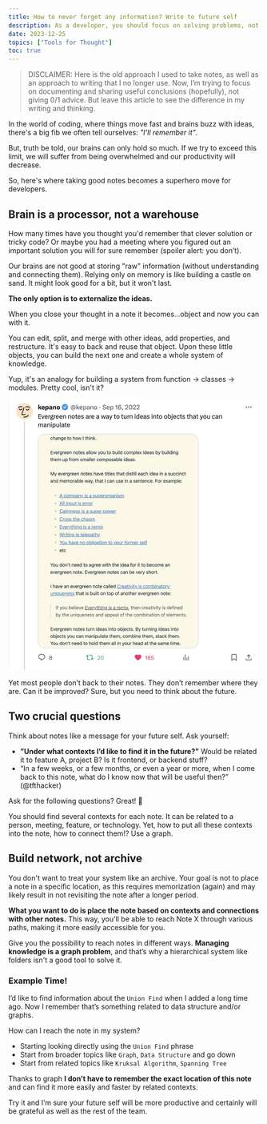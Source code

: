 ```yaml
---
title: How to never forget any information? Write to future self
description: As a developer, you should focus on solving problems, not storing information. Our brains aren't warehouses, delegate storing to your Second Brain.
date: 2023-12-25
topics: ["Tools for Thought"]
toc: true
---
```


> DISCLAIMER: Here is the old approach I used to take notes, as well as an approach to writing that I no longer use. Now, I’m trying to focus on documenting and sharing useful conclusions (hopefully), not giving 0/1 advice. But leave this article to see the difference in my writing and thinking.

In the world of coding, where things move fast and brains buzz with ideas, there's a big fib we often tell ourselves: _"I'll remember it"_.

But, truth be told, our brains can only hold so much. If we try to exceed this limit, we will suffer from being overwhelmed and our productivity will decrease.

So, here's where taking good notes becomes a superhero move for developers.

## Brain is a processor, not a warehouse

How many times have you thought you'd remember that clever solution or tricky code? Or maybe you had a meeting where you figured out an important solution you will for sure remember (spoiler alert: you don’t).

Our brains are not good at storing "raw" information (without understanding and connecting them). Relying only on memory is like building a castle on sand. It might look good for a bit, but it won't last.

**The only option is to externalize the ideas.**

When you close your thought in a note it becomes...object and now you can with it.

You can edit, split, and merge with other ideas, add properties, and restructure. It's easy to back and reuse that object. Upon these little objects, you can build the next one and create a whole system of knowledge.

Yup, it's an analogy for building a system from function -> classes -> modules. Pretty cool, isn't it?

![Evergreen notes as object by @kepano](./01.webp)

Yet most people don’t back to their notes. They don’t remember where they are. Can it be improved? Sure, but you need to think about the future.

## Two crucial questions

Think about notes like a message for your future self. Ask yourself:

- **”Under what contexts I’d like to find it in the future?”** Would be related it to feature A, project B? Is it frontend, or backend stuff?
- “In a few weeks, or a few months, or even a year or more, when I come back to this note, what do I know now that will be useful then?” (@tfthacker)

Ask for the following questions? Great! 👏

You should find several contexts for each note. It can be related to a person, meeting, feature, or technology. Yet, how to put all these contexts into the note, how to connect them!? Use a graph.

## Build network, not archive

You don't want to treat your system like an archive. Your goal is not to place a note in a specific location, as this requires memorization (again) and may likely result in not revisiting the note after a longer period.

**What you want to do is place the note based on contexts and connections with other notes.** This way, you'll be able to reach Note X through various paths, making it more easily accessible for you.

Give you the possibility to reach notes in different ways. **Managing knowledge is a graph problem**, and that’s why a hierarchical system like folders isn't a good tool to solve it.

### Example Time!

I’d like to find information about the `Union Find` when I added a long time ago. Now I remember that’s something related to data structure and/or graphs.

How can I reach the note in my system?

- Starting looking directly using the `Union Find` phrase
- Start from broader topics like `Graph`, `Data Structure` and go down
- Start from related topics like `Kruksal Algorithm`, `Spanning Tree`

Thanks to graph **I don’t have to remember the exact location of this note** and can find it more easily and faster by related contexts.

Try it and I’m sure your future self will be more productive and certainly will be grateful as well as the rest of the team.
